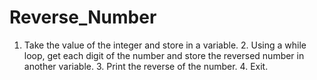 # Reverse_Number
1. Take the value of the integer and store in a variable. 2. Using a while loop, get each digit of the number and store the reversed number in another variable. 3. Print the reverse of the number. 4. Exit.
